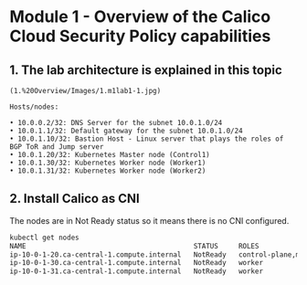 

# Module 1 - Overview of the Calico Cloud Security Policy capabilities 

## 1. The lab architecture is explained in this topic

    (1.%20Overview/Images/1.m1lab1-1.jpg)

    Hosts/nodes:

    • 10.0.0.2/32: DNS Server for the subnet 10.0.1.0/24
    • 10.0.1.1/32: Default gateway for the subnet 10.0.1.0/24
    • 10.0.1.10/32: Bastion Host - Linux server that plays the roles of BGP ToR and Jump server
    • 10.0.1.20/32: Kubernetes Master node (Control1) 
    • 10.0.1.30/32: Kubernetes Worker node (Worker1)
    • 10.0.1.31/32: Kubernetes Worker node (Worker2)

## 2. Install Calico as CNI

The nodes are in Not Ready status so it means there is no CNI configured.

```bash
kubectl get nodes
NAME                                         STATUS     ROLES                  AGE   VERSION
ip-10-0-1-20.ca-central-1.compute.internal   NotReady   control-plane,master   49m   v1.22.4
ip-10-0-1-30.ca-central-1.compute.internal   NotReady   worker                 49m   v1.22.4
ip-10-0-1-31.ca-central-1.compute.internal   NotReady   worker                 49m   v1.22.4
```